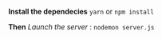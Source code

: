 **Install the dependecies**
`yarn` or `npm install`

**Then**
_Launch the server_ : `nodemon server.js`
